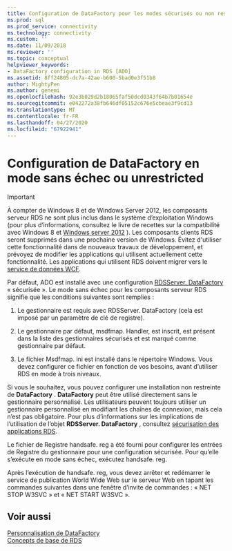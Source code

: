 ```yaml
---
title: Configuration de DataFactory pour les modes sécurisés ou non restreints | Microsoft Docs
ms.prod: sql
ms.prod_service: connectivity
ms.technology: connectivity
ms.custom: ''
ms.date: 11/09/2018
ms.reviewer: ''
ms.topic: conceptual
helpviewer_keywords:
- DataFactory configuration in RDS [ADO]
ms.assetid: 8ff24805-dc7a-42ae-b600-5bad0e3f51b8
author: MightyPen
ms.author: genemi
ms.openlocfilehash: 92e3b029d2b18065faf50dcd0343f64b7b01654e
ms.sourcegitcommit: e042272a38fb646df05152c676e5cbeae3f9cd13
ms.translationtype: MT
ms.contentlocale: fr-FR
ms.lasthandoff: 04/27/2020
ms.locfileid: "67922941"
---
```

# <a name="configuring-datafactory-for-safe-or-unrestricted-modes"></a>Configuration de DataFactory en mode sans échec ou unrestricted
> [!IMPORTANT]
>  À compter de Windows 8 et de Windows Server 2012, les composants serveur RDS ne sont plus inclus dans le système d’exploitation Windows (pour plus d’informations, consultez le livre de recettes sur la compatibilité avec Windows 8 et [Windows server 2012](https://www.microsoft.com/download/details.aspx?id=27416) ). Les composants clients RDS seront supprimés dans une prochaine version de Windows. Évitez d'utiliser cette fonctionnalité dans de nouveaux travaux de développement, et prévoyez de modifier les applications qui utilisent actuellement cette fonctionnalité. Les applications qui utilisent RDS doivent migrer vers le [service de données WCF](https://go.microsoft.com/fwlink/?LinkId=199565).  
  
 Par défaut, ADO est installé avec une configuration [RDSServer. DataFactory](../../../ado/reference/rds-api/datafactory-object-rdsserver.md) « sécurisée ». Le mode sans échec pour les composants serveur RDS signifie que les conditions suivantes sont remplies :  
  
1.  Le gestionnaire est requis avec RDSServer. DataFactory (cela est imposé par un paramètre de clé de registre).  
  
2.  Le gestionnaire par défaut, msdfmap. Handler, est inscrit, est présent dans la liste des gestionnaires sécurisés et est marqué comme gestionnaire par défaut.  
  
3.  Le fichier Msdfmap. ini est installé dans le répertoire Windows. Vous devez configurer ce fichier en fonction de vos besoins, avant d’utiliser RDS en mode à trois niveaux.  
  
 Si vous le souhaitez, vous pouvez configurer une installation non restreinte de **DataFactory** . **DataFactory** peut être utilisé directement sans le gestionnaire personnalisé. Les utilisateurs peuvent toujours utiliser un gestionnaire personnalisé en modifiant les chaînes de connexion, mais cela n’est pas obligatoire. Pour plus d’informations sur les implications de l’utilisation de l’objet **RDSServer. DataFactory** , consultez [sécurisation des applications RDS](../../../ado/guide/remote-data-service/securing-rds-applications.md).  
  
 Le fichier de Registre handsafe. reg a été fourni pour configurer les entrées de Registre du gestionnaire pour une configuration sécurisée. Pour qu’elle s’exécute en mode sans échec, exécutez handsafe. reg.  
  
 Après l’exécution de handsafe. reg, vous devez arrêter et redémarrer le service de publication World Wide Web sur le serveur Web en tapant les commandes suivantes dans une fenêtre d’invite de commandes : « NET STOP W3SVC » et « NET START W3SVC ».  
  
## <a name="see-also"></a>Voir aussi  
 [Personnalisation de DataFactory](../../../ado/guide/remote-data-service/datafactory-customization.md)   
 [Concepts de base de RDS](../../../ado/guide/remote-data-service/rds-fundamentals.md)



